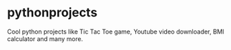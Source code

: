 # pythonprojects
Cool python projects like Tic Tac Toe game, Youtube video downloader, BMI calculator and many more.
